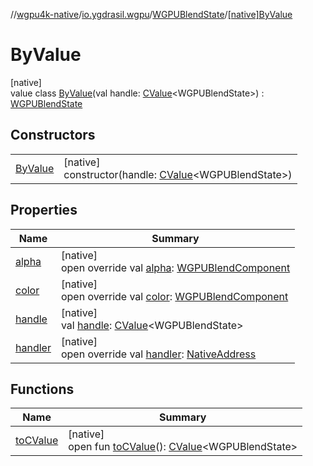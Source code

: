 //[wgpu4k-native](../../../../index.md)/[io.ygdrasil.wgpu](../../index.md)/[WGPUBlendState](../index.md)/[[native]ByValue](index.md)

# ByValue

[native]\
value class [ByValue](index.md)(val handle: [CValue](https://kotlinlang.org/api/core/kotlin-stdlib/kotlinx.cinterop/-c-value/index.html)&lt;WGPUBlendState&gt;) : [WGPUBlendState](../index.md)

## Constructors

| | |
|---|---|
| [ByValue](-by-value.md) | [native]<br>constructor(handle: [CValue](https://kotlinlang.org/api/core/kotlin-stdlib/kotlinx.cinterop/-c-value/index.html)&lt;WGPUBlendState&gt;) |

## Properties

| Name | Summary |
|---|---|
| [alpha](alpha.md) | [native]<br>open override val [alpha](alpha.md): [WGPUBlendComponent](../../-w-g-p-u-blend-component/index.md) |
| [color](color.md) | [native]<br>open override val [color](color.md): [WGPUBlendComponent](../../-w-g-p-u-blend-component/index.md) |
| [handle](handle.md) | [native]<br>val [handle](handle.md): [CValue](https://kotlinlang.org/api/core/kotlin-stdlib/kotlinx.cinterop/-c-value/index.html)&lt;WGPUBlendState&gt; |
| [handler](handler.md) | [native]<br>open override val [handler](handler.md): [NativeAddress](../../../ffi/-native-address/index.md) |

## Functions

| Name | Summary |
|---|---|
| [toCValue](../[native]to-c-value.md) | [native]<br>open fun [toCValue](../[native]to-c-value.md)(): [CValue](https://kotlinlang.org/api/core/kotlin-stdlib/kotlinx.cinterop/-c-value/index.html)&lt;WGPUBlendState&gt; |